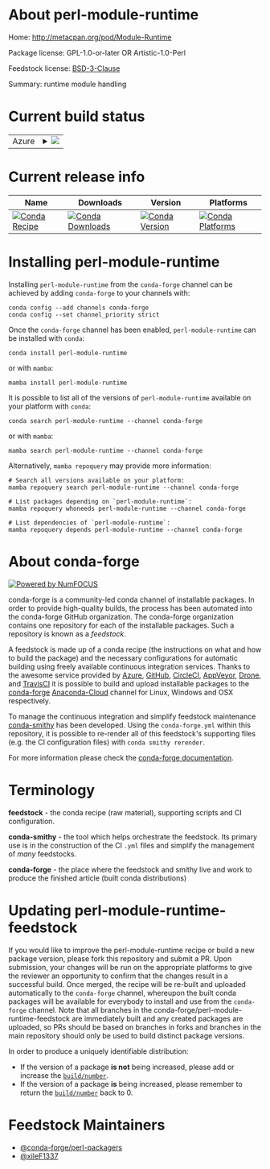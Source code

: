 About perl-module-runtime
=========================

Home: http://metacpan.org/pod/Module-Runtime

Package license: GPL-1.0-or-later OR Artistic-1.0-Perl

Feedstock license: [BSD-3-Clause](https://github.com/conda-forge/perl-module-runtime-feedstock/blob/main/LICENSE.txt)

Summary: runtime module handling

Current build status
====================


<table>
    
  <tr>
    <td>Azure</td>
    <td>
      <details>
        <summary>
          <a href="https://dev.azure.com/conda-forge/feedstock-builds/_build/latest?definitionId=18248&branchName=main">
            <img src="https://dev.azure.com/conda-forge/feedstock-builds/_apis/build/status/perl-module-runtime-feedstock?branchName=main">
          </a>
        </summary>
        <table>
          <thead><tr><th>Variant</th><th>Status</th></tr></thead>
          <tbody><tr>
              <td>linux_64</td>
              <td>
                <a href="https://dev.azure.com/conda-forge/feedstock-builds/_build/latest?definitionId=18248&branchName=main">
                  <img src="https://dev.azure.com/conda-forge/feedstock-builds/_apis/build/status/perl-module-runtime-feedstock?branchName=main&jobName=linux&configuration=linux%20linux_64_" alt="variant">
                </a>
              </td>
            </tr><tr>
              <td>osx_64</td>
              <td>
                <a href="https://dev.azure.com/conda-forge/feedstock-builds/_build/latest?definitionId=18248&branchName=main">
                  <img src="https://dev.azure.com/conda-forge/feedstock-builds/_apis/build/status/perl-module-runtime-feedstock?branchName=main&jobName=osx&configuration=osx%20osx_64_" alt="variant">
                </a>
              </td>
            </tr>
          </tbody>
        </table>
      </details>
    </td>
  </tr>
</table>

Current release info
====================

| Name | Downloads | Version | Platforms |
| --- | --- | --- | --- |
| [![Conda Recipe](https://img.shields.io/badge/recipe-perl--module--runtime-green.svg)](https://anaconda.org/conda-forge/perl-module-runtime) | [![Conda Downloads](https://img.shields.io/conda/dn/conda-forge/perl-module-runtime.svg)](https://anaconda.org/conda-forge/perl-module-runtime) | [![Conda Version](https://img.shields.io/conda/vn/conda-forge/perl-module-runtime.svg)](https://anaconda.org/conda-forge/perl-module-runtime) | [![Conda Platforms](https://img.shields.io/conda/pn/conda-forge/perl-module-runtime.svg)](https://anaconda.org/conda-forge/perl-module-runtime) |

Installing perl-module-runtime
==============================

Installing `perl-module-runtime` from the `conda-forge` channel can be achieved by adding `conda-forge` to your channels with:

```
conda config --add channels conda-forge
conda config --set channel_priority strict
```

Once the `conda-forge` channel has been enabled, `perl-module-runtime` can be installed with `conda`:

```
conda install perl-module-runtime
```

or with `mamba`:

```
mamba install perl-module-runtime
```

It is possible to list all of the versions of `perl-module-runtime` available on your platform with `conda`:

```
conda search perl-module-runtime --channel conda-forge
```

or with `mamba`:

```
mamba search perl-module-runtime --channel conda-forge
```

Alternatively, `mamba repoquery` may provide more information:

```
# Search all versions available on your platform:
mamba repoquery search perl-module-runtime --channel conda-forge

# List packages depending on `perl-module-runtime`:
mamba repoquery whoneeds perl-module-runtime --channel conda-forge

# List dependencies of `perl-module-runtime`:
mamba repoquery depends perl-module-runtime --channel conda-forge
```


About conda-forge
=================

[![Powered by
NumFOCUS](https://img.shields.io/badge/powered%20by-NumFOCUS-orange.svg?style=flat&colorA=E1523D&colorB=007D8A)](https://numfocus.org)

conda-forge is a community-led conda channel of installable packages.
In order to provide high-quality builds, the process has been automated into the
conda-forge GitHub organization. The conda-forge organization contains one repository
for each of the installable packages. Such a repository is known as a *feedstock*.

A feedstock is made up of a conda recipe (the instructions on what and how to build
the package) and the necessary configurations for automatic building using freely
available continuous integration services. Thanks to the awesome service provided by
[Azure](https://azure.microsoft.com/en-us/services/devops/), [GitHub](https://github.com/),
[CircleCI](https://circleci.com/), [AppVeyor](https://www.appveyor.com/),
[Drone](https://cloud.drone.io/welcome), and [TravisCI](https://travis-ci.com/)
it is possible to build and upload installable packages to the
[conda-forge](https://anaconda.org/conda-forge) [Anaconda-Cloud](https://anaconda.org/)
channel for Linux, Windows and OSX respectively.

To manage the continuous integration and simplify feedstock maintenance
[conda-smithy](https://github.com/conda-forge/conda-smithy) has been developed.
Using the ``conda-forge.yml`` within this repository, it is possible to re-render all of
this feedstock's supporting files (e.g. the CI configuration files) with ``conda smithy rerender``.

For more information please check the [conda-forge documentation](https://conda-forge.org/docs/).

Terminology
===========

**feedstock** - the conda recipe (raw material), supporting scripts and CI configuration.

**conda-smithy** - the tool which helps orchestrate the feedstock.
                   Its primary use is in the construction of the CI ``.yml`` files
                   and simplify the management of *many* feedstocks.

**conda-forge** - the place where the feedstock and smithy live and work to
                  produce the finished article (built conda distributions)


Updating perl-module-runtime-feedstock
======================================

If you would like to improve the perl-module-runtime recipe or build a new
package version, please fork this repository and submit a PR. Upon submission,
your changes will be run on the appropriate platforms to give the reviewer an
opportunity to confirm that the changes result in a successful build. Once
merged, the recipe will be re-built and uploaded automatically to the
`conda-forge` channel, whereupon the built conda packages will be available for
everybody to install and use from the `conda-forge` channel.
Note that all branches in the conda-forge/perl-module-runtime-feedstock are
immediately built and any created packages are uploaded, so PRs should be based
on branches in forks and branches in the main repository should only be used to
build distinct package versions.

In order to produce a uniquely identifiable distribution:
 * If the version of a package **is not** being increased, please add or increase
   the [``build/number``](https://docs.conda.io/projects/conda-build/en/latest/resources/define-metadata.html#build-number-and-string).
 * If the version of a package **is** being increased, please remember to return
   the [``build/number``](https://docs.conda.io/projects/conda-build/en/latest/resources/define-metadata.html#build-number-and-string)
   back to 0.

Feedstock Maintainers
=====================

* [@conda-forge/perl-packagers](https://github.com/conda-forge/perl-packagers/)
* [@xileF1337](https://github.com/xileF1337/)

